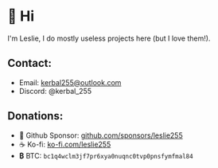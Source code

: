 # 👋 Hi
I'm Leslie, I do mostly useless projects here (but I love them!).

## Contact:
- Email: [kerbal255@outlook.com](mailto:kerbal255@outlook.com)
- Discord: @kerbal_255

## Donations:
- 🩷 Github Sponsor: [github.com/sponsors/leslie255](https://github.com/sponsors/leslie255)
- ☕️ Ko-fi: [ko-fi.com/leslie255](https://ko-fi.com/leslie255)
- **₿** BTC: `bc1q4wclm3jf7pr6xya0nuqnc0tvp0pnsfymfmal84`
